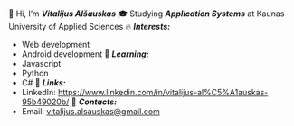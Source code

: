 👋 Hi, I’m ***Vitalijus Alšauskas***
🎓 Studying ***Application Systems*** at Kaunas University of Applied Sciences
🔥 ***Interests:*** 
- Web development
- Android development
🌱 ***Learning:*** 
- Javascript
- Python
- C#
💎 ***Links:*** 
- LinkedIn: https://www.linkedin.com/in/vitalijus-al%C5%A1auskas-95b49020b/
📮 ***Contacts:*** 
- Email: vitalijus.alsauskas@gmail.com
